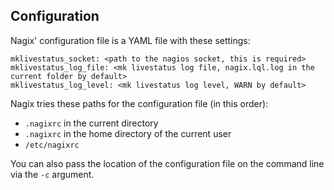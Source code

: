 

## Configuration

Nagix' configuration file is a YAML file with these settings:

	mklivestatus_socket: <path to the nagios socket, this is required>
	mklivestatus_log_file: <mk livestatus log file, nagix.lql.log in the current folder by default>
	mklivestatus_log_level: <mk livestatus log level, WARN by default>

Nagix tries these paths for the configuration file (in this order):

* `.nagixrc` in the current directory
* `.nagixrc` in the home directory of the current user
* `/etc/nagixrc`

You can also pass the location of the configuration file on the command line via the `-c` argument.
